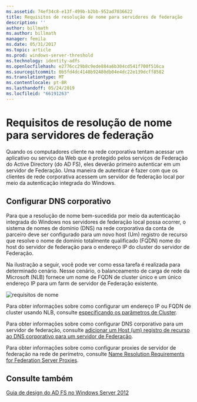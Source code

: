 ```yaml
---
ms.assetid: 74ef34c8-e13f-499b-b2bb-952ad7036622
title: Requisitos de resolução de nome para servidores de federação
description: ''
author: billmath
ms.author: billmath
manager: femila
ms.date: 05/31/2017
ms.topic: article
ms.prod: windows-server-threshold
ms.technology: identity-adfs
ms.openlocfilehash: e2776cc29b8c9ede884a6b304cd541f700f516ca
ms.sourcegitcommit: 0b5fd4dc4148b92480db04e4dc22e139dcff8582
ms.translationtype: MT
ms.contentlocale: pt-BR
ms.lasthandoff: 05/24/2019
ms.locfileid: "66191263"
---
```

# <a name="name-resolution-requirements-for-federation-servers"></a>Requisitos de resolução de nome para servidores de federação

Quando os computadores cliente na rede corporativa tentam acessar um aplicativo ou serviço da Web que é protegido pelos serviços de Federação do Active Directory \(do AD FS\), eles deverão primeiro autenticar em um servidor de Federação. Uma maneira de autenticar é fazer com que os clientes de rede corporativa acessem um servidor de federação local por meio da autenticação integrada do Windows.  
  
## <a name="configure-corporate-dns"></a>Configurar DNS corporativo  
Para que a resolução de nome bem-sucedida por meio da autenticação integrada do Windows nos servidores de federação local possa ocorrer, o sistema de nomes de domínio \(DNS\) na rede corporativa da conta de parceiro deve ser configurado para um novo host \(Um\) registro de recurso que resolve o nome de domínio totalmente qualificado \(FQDN\) nome do host do servidor de federação para o endereço IP do cluster do servidor de Federação.  
  
Na ilustração a seguir, você pode ver como essa tarefa é realizada para determinado cenário. Nesse cenário, o balanceamento de carga de rede da Microsoft \(NLB\) fornece um nome de FQDN de cluster único e um único endereço IP para um farm de servidor de Federação existente.  
  
![requisitos de nome](media/adfs2_deploy_single_fs.gif)  
  
Para obter informações sobre como configurar um endereço IP ou FQDN de cluster usando NLB, consulte [especificando os parâmetros de Cluster](https://go.microsoft.com/fwlink/?LinkId=75282).  
  
Para obter informações sobre como configurar DNS corporativo para um servidor de federação, consulte [adicionar um Host &#40;um&#41; registro de recurso ao DNS corporativo para um servidor de Federação](../../ad-fs/deployment/Add-a-Host--A--Resource-Record-to-Corporate-DNS-for-a-Federation-Server.md).  
  
Para obter informações sobre como configurar proxies de servidor de federação na rede de perímetro, consulte [Name Resolution Requirements for Federation Server Proxies](Name-Resolution-Requirements-for-Federation-Server-Proxies.md).  
  

## <a name="see-also"></a>Consulte também
[Guia de design do AD FS no Windows Server 2012](AD-FS-Design-Guide-in-Windows-Server-2012.md)
